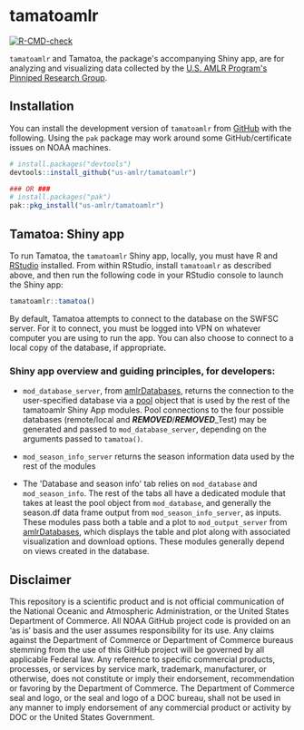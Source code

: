 # tamatoamlr

<!-- badges: start -->

[![R-CMD-check](https://github.com/us-amlr/tamatoamlr/actions/workflows/R-CMD-check.yaml/badge.svg)](https://github.com/us-amlr/tamatoamlr/actions/workflows/R-CMD-check.yaml)
<!-- badges: end -->

`tamatoamlr` and Tamatoa, the package's accompanying Shiny app, are for analyzing and visualizing data collected by the [U.S. AMLR Program's](https://www.fisheries.noaa.gov/about/antarctic-ecosystem-research-division-southwest-fisheries-science-center) [Pinniped Research Group](https://www.fisheries.noaa.gov/international/science-data/pinniped-research-antarctic).

## Installation

You can install the development version of `tamatoamlr` from [GitHub](https://github.com/) with the following. Using the `pak` package may work around some GitHub/certificate issues on NOAA machines.

``` r
# install.packages("devtools")
devtools::install_github("us-amlr/tamatoamlr")

### OR ###
# install.packages("pak")
pak::pkg_install("us-amlr/tamatoamlr")
```

## Tamatoa: Shiny app

To run Tamatoa, the `tamatoamlr` Shiny app, locally, you must have R and [RStudio](https://www.rstudio.com/products/rstudio/download/#download) installed. From within RStudio, install `tamatoamlr` as described above, and then run the following code in your RStudio console to launch the Shiny app:

``` r
tamatoamlr::tamatoa()
```

By default, Tamatoa attempts to connect to the database on the SWFSC server. For it to connect, you must be logged into VPN on whatever computer you are using to run the app. You can also choose to connect to a local copy of the database, if appropriate.

### Shiny app overview and guiding principles, for developers:

* `mod_database_server`, from [amlrDatabases](https://github.com/us-amlr/amlrDatabases), returns the connection to the user-specified database via a [pool](https://github.com/rstudio/pool) object that is used by the rest of the tamatoamlr Shiny App modules. Pool connections to the four possible databases (remote/local and ***REMOVED***/***REMOVED***_Test) may be generated and passed to `mod_database_server`, depending on the arguments passed to `tamatoa()`. 

* `mod_season_info_server` returns the season information data used by the rest of the modules

* The 'Database and season info' tab relies on `mod_database` and `mod_season_info`. The rest of the tabs all have a dedicated module that takes at least the pool object from `mod_database`, and generally the season.df data frame output from `mod_season_info_server`, as inputs. These modules pass both a table and a plot to `mod_output_server` from  [amlrDatabases](https://github.com/us-amlr/amlrDatabases), which displays the table and plot along with associated visualization and download options. These modules generally depend on views created in the database.

## Disclaimer

This repository is a scientific product and is not official communication of the National Oceanic and Atmospheric Administration, or the United States Department of Commerce. All NOAA GitHub project code is provided on an ‘as is’ basis and the user assumes responsibility for its use. Any claims against the Department of Commerce or Department of Commerce bureaus stemming from the use of this GitHub project will be governed by all applicable Federal law. Any reference to specific commercial products, processes, or services by service mark, trademark, manufacturer, or otherwise, does not constitute or imply their endorsement, recommendation or favoring by the Department of Commerce. The Department of Commerce seal and logo, or the seal and logo of a DOC bureau, shall not be used in any manner to imply endorsement of any commercial product or activity by DOC or the United States Government.

